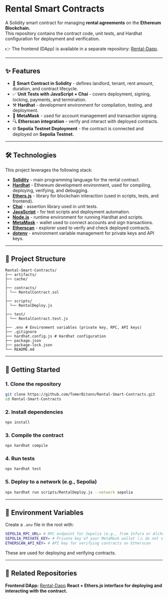 # Rental Smart Contracts

A Solidity smart contract for managing **rental agreements** on the **Ethereum Blockchain.**  
This repository contains the contract code, unit tests, and Hardhat configuration for deployment and verification.  

👉 The frontend (DApp) is available in a separate repository: [Rental-Dapp](https://github.com/TomerBitonn/Rental-dApp.git).

---

## ✨ Features

- 📜 **Smart Contract in Solidity** - defines landlord, tenant, rent amount, duration, and contract lifecycle.  
- ✅ **Unit Tests with JavaScript + Chai** - covers deployment, signing, locking, payments, and termination.  
- ⚒️ **Hardhat** - development environment for compilation, testing, and deployment.  
- 🔗 **MetaMask** - used for account management and transaction signing.  
- 🔍 **Etherscan integration** - verify and interact with deployed contracts.  
- 🌐 **Sepolia Testnet Deployment** - the contract is connected and deployed on **Sepolia Testnet.** 

---

## 🛠️ Technologies

This project leverages the following stack:

- **[Solidity](https://soliditylang.org/)** - main programming language for the rental contract.  
- **[Hardhat](https://hardhat.org/)** - Ethereum development environment, used for compiling, deploying, verifying, and debugging.  
- **[Ethers.js](https://docs.ethers.org/)** - library for blockchain interaction (used in scripts, tests, and frontend).  
- **[Chai](https://www.chaijs.com/)** - assertion library used in unit tests.  
- **[JavaScript](https://developer.mozilla.org/en-US/docs/Web/JavaScript)** - for test scripts and deployment automation.  
- **[Node.js](https://nodejs.org/)** - runtime environment for running Hardhat and scripts.  
- **[MetaMask](https://metamask.io/)** - wallet used to connect accounts and sign transactions.  
- **[Etherscan](https://etherscan.io/)** - explorer used to verify and check deployed contracts.  
- **[dotenv](https://github.com/motdotla/dotenv)** - environment variable management for private keys and API keys.  

---

## 📂 Project Structure

```
Rental-Smart-Contracts/
├── artifacts/ 
├── cache/ 
│
├── contracts/ 
│ └── RentalContract.sol 
│
├── scripts/ 
│ └── RentalDeploy.js 
│
├── test/ 
│ └── RentalContract.test.js
│
├── .env # Environment variables (private key, RPC, API keys)
├── .gitignore
├── hardhat.config.js # Hardhat configuration
├── package.json
├── package-lock.json
└── README.md
```

---

## 🚀 Getting Started

### 1. Clone the repository
```bash
git clone https://github.com/TomerBitonn/Rental-Smart-Contracts.git
cd Rental-Smart-Contracts
```

### 2. Install dependencies
```bash
npx install
```

### 3. Compile the contract
```bash
npx hardhat compile
```

### 4. Run tests
```bash
npx hardhat test
```

### 5. Deploy to a network (e.g., Sepolia)
```bash
npx hardhat run scripts/RentalDeploy.js --network sepolia
```

---

## 🔑 Environment Variables

Create a `.env` file in the root with:

```bash
SEPOLIA_RPC_URL= # RPC endpoint for Sepolia (e.g., from Infura or Alchemy)
SEPOLIA_PRIVATE_KEY= # Private key of your MetaMask wallet (⚠️ do not share or commit this file)
ETHERSCAN_API_KEY= # API key for verifying contracts on Etherscan
```

These are used for deploying and verifying contracts.

---

## 📖 Related Repositories

**Frontend DApp:** [Rental-Dapp](https://github.com/TomerBitonn/Rental-dApp.git)
**React + Ethers.js interface for deploying and interacting with the contract.**

